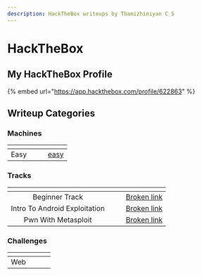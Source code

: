 ```yaml
---
description: HackTheBox writeups by Thamizhiniyan C S
---
```


# HackTheBox

## My HackTheBox Profile

{% embed url="https://app.hackthebox.com/profile/622863" %}

## Writeup Categories

### Machines

<table data-view="cards"><thead><tr><th align="center"></th><th data-hidden></th><th data-hidden></th><th data-hidden data-card-target data-type="content-ref"></th></tr></thead><tbody><tr><td align="center">Easy</td><td></td><td></td><td><a href="machines/easy/">easy</a></td></tr></tbody></table>

### Tracks

<table data-view="cards"><thead><tr><th align="center"></th><th data-hidden></th><th data-hidden></th><th data-hidden data-card-target data-type="content-ref"></th></tr></thead><tbody><tr><td align="center">Beginner Track</td><td></td><td></td><td><a href="broken-reference">Broken link</a></td></tr><tr><td align="center">Intro To Android Exploitation</td><td></td><td></td><td><a href="broken-reference">Broken link</a></td></tr><tr><td align="center">Pwn With Metasploit</td><td></td><td></td><td><a href="broken-reference">Broken link</a></td></tr></tbody></table>

### Challenges

<table data-view="cards"><thead><tr><th align="center"></th><th data-hidden></th><th data-hidden></th><th data-hidden data-card-target data-type="content-ref"></th></tr></thead><tbody><tr><td align="center">Web</td><td></td><td></td><td></td></tr></tbody></table>
